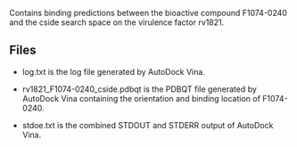 Contains binding predictions between the bioactive compound F1074-0240 and the cside search space on the virulence factor rv1821.

## Files

- log.txt is the log file generated by AutoDock Vina.

- rv1821_F1074-0240_cside.pdbqt is the PDBQT file generated by AutoDock Vina containing the orientation and binding location of F1074-0240.

- stdoe.txt is the combined STDOUT and STDERR output of AutoDock Vina.

